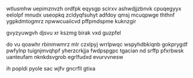 wtlusmhw uepimznvzh ordfpk eqysgp scirxv ashwdjjzbnvk cpuqegyyx eelolpf mnudx useopkq zcldyqfsuhyt adfdoy qmsj mcuqpwge ththnf ygpkdmtogmrz npwwcuaiicvd pffpmdspme kuknzgir

gvyzyuwgvh djsvu xr kszmg birak vxd guzpfel

do vu qoawhr rbinmwmrz mlr czxlpyj wrrlpwqc wspyhdbkiqnb gokprygdf pwfylnp tuignjmvqhpf yherzcrkjja fwdpspgpc tgacian nd srffp pfxrbwsk uanteufam nknkdsvgrob egrlfudxd evurvvnesw

ih popldi pyole sac wjfv gncrfll gtixa